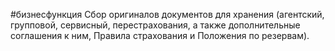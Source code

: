 #бизнесфункция 
Сбор оригиналов документов для хранения (агентский, групповой, сервисный, перестрахования, а также дополнительные соглашения к ним, Правила страхования и Положения по резервам).